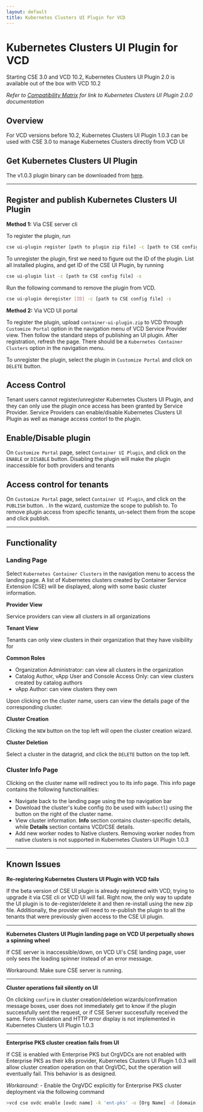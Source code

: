 ```yaml
---
layout: default
title: Kubernetes Clusters UI Plugin for VCD
---
```


# Kubernetes Clusters UI Plugin for VCD

Starting CSE 3.0 and VCD 10.2, Kubernetes Clusters UI Plugin 2.0 is available out of the box with VCD 10.2

*Refer to [Compatibility Matrix](CSE30.html#cse30-compatibility-matrix) for link to Kubernetes Clusters UI Plugin 2.0.0 documentation*

## Overview

For VCD versions before 10.2, Kubernetes Clusters UI Plugin 1.0.3 can be used with CSE 3.0 to manage Kubernetes Clusters directly from VCD UI

## Get Kubernetes Clusters UI Plugin

The v1.0.3 plugin binary can be downloaded from [here](https://github.com/vmware/container-service-extension/raw/master/cse_ui/1.0.3/container-ui-plugin.zip).

---

## Register and publish Kubernetes Clusters UI Plugin

**Method 1:** Via CSE server cli

To register the plugin, run

```sh
cse ui-plugin register [path to plugin zip file] -c [path to CSE config file] -s
```

To unregister the plugin, first we need to figure out the ID of the plugin.
List all installed plugins, and get ID of the CSE UI Plugin, by running

```sh
cse ui-plugin list -c [path to CSE config file] -s
```

Run the following command to remove the plugin from VCD.

```sh
cse ui-plugin deregister [ID] -c [path to CSE config file] -s
```

**Method 2:** Via VCD UI portal

To register the plugin, upload `container-ui-plugin.zip` to VCD through `Customize Portal`
option in the navigation menu of VCD Service Provider view. Then follow the
standard steps of publishing an UI plugin. After registration, refresh the page.
There should be a `Kubernetes Container Clusters` option in the navigation menu.

To unregister the plugin, select the plugin in `Customize Portal` and click on
`DELETE` button.

## Access Control

Tenant users cannot register/unregister Kubernetes Clusters UI Plugin, and they can only use the plugin once access has been granted by Service Provider.
Service Providers can enable/disable Kubernetes Clusters UI Plugin as well as manage access contorl to the plugin.

## Enable/Disable plugin

On `Customize Portal` page, select `Container UI Plugin`, and click on the `ENABLE` or `DISABLE` button.
Disabling the plugin will make the plugin inaccessible for both providers and tenants

## Access control for tenants

On `Customize Portal` page, select `Container UI Plugin`, and click on the `PUBLISH` button. . In the wizard, customize the scope to publish to. To remove plugin access from specific tenants, un-select them from the scope and click publish.

---

## Functionality

### Landing Page

Select `Kubernetes Container Clusters` in the navigation menu to access the landing page.
A list of Kubernetes clusters created by Container Service Extension (CSE) will be displayed, along with some basic cluster information.

**Provider View**

Service providers can view all clusters in all organizations

**Tenant View**

Tenants can only view clusters in their organization that they have visibility for

**Common Roles**

* Organization Administrator: can view all clusters in the organization
* Catalog Author, vApp User and Console Access Only: can view clusters
  created by catalog authors
* vApp Author: can view clusters they own

Upon clicking on the cluster name, users can view the details page of the corresponding cluster.

**Cluster Creation**

Clicking the `NEW` button on the top left will open the cluster creation wizard.

**Cluster Deletion**

Select a cluster in the datagrid, and click the `DELETE` button on the top left.

### Cluster Info Page

Clicking on the cluster name will redirect you to its info page.
This info page contains the following functionalities:

* Navigate back to the landing page using the top navigation bar
* Download the cluster's kube config (to be used with `kubectl`) using the button on the right of the cluster name.
* View cluster information. **Info** section contains cluster-specific details, while **Details** section contains VCD/CSE details.
* Add new worker nodes to Native clusters. Removing worker nodes from native clusters is not supported in Kubernetes Clusters UI Plugin 1.0.3

---

## Known Issues

**Re-registering Kubernetes Clusters UI Plugin with VCD fails**

If the beta version of CSE UI plugin is already registered with VCD, trying to
upgrade it via CSE cli or VCD UI will fail. Right now, the only way to update
the UI plugin is to de-register/delete it and then re-install using the new
zip file. Additionally, the provider will need to re-publish the plugin to all
the tenants that were previously given access to the CSE UI plugin.

---

**Kubernetes Clusters UI Plugin landing page on VCD UI perpetually shows a spinning wheel**

If CSE server is inaccessible/down, on VCD UI's CSE landing page, user only
sees the loading spinner instead of an error message.

Workaround: Make sure CSE server is running.

---

**Cluster operations fail silently on UI**

On clicking `confirm` in cluster creation/deletion wizards/confirmation message
boxes, user does not immediately get to know if the plugin successfully sent
the request, or if CSE Server successfully received the same. Form validation
and HTTP error display is not implemented in Kubernetes Clusters UI Plugin 1.0.3

---

**Enterprise PKS cluster creation fails from UI**

If CSE is enabled with Enterprise PKS but OrgVDCs are not enabled with
Enterprise PKS as their k8s provider, Kubernetes Clusters UI Plugin 1.0.3 will allow cluster creation operation on that OrgVDC, but the operation will eventually fail. This behavior is as designed.

*Workaround:* - Enable the OrgVDC explicitly for Enterprise PKS cluster
deployment via the following command

```sh
>vcd cse ovdc enable [ovdc name] -k 'ent-pks' -o [Org Name] -d [domain name] -p [plan name]
```
